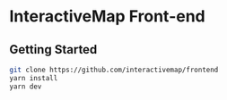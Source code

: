 # InteractiveMap Front-end

## Getting Started

```bash
git clone https://github.com/interactivemap/frontend
yarn install
yarn dev
```
